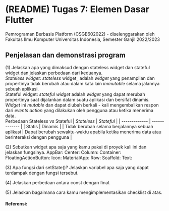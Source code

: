 # (README) Tugas 7: Elemen Dasar Flutter

Pemrograman Berbasis Platform (CSGE602022) - diselenggarakan oleh Fakultas Ilmu Komputer Universitas Indonesia, Semester Ganjil 2022/2023

## Penjelasan dan demonstrasi program
(1) Jelaskan apa yang dimaksud dengan stateless widget dan stateful widget dan jelaskan perbedaan dari keduanya. <br>
_Stateless_ _widget_: _stateless_ widget_ adalah _widget_ yang penampilan dan propertinya tidak berubah atau dalam kata lain _immutable_ selama jalannya sebuah aplikasi. <br>
Stateful widget: _stateful_ _widget_ adalah _widget_ yang dapat merubah propertinya saat dijalankan dalam suatu aplikasi dan bersifat dinamis. _Widget_ ini _mutable_ dan dapat diubah berkali - kali mengembalikan respon dari _events_ _action_ yang dilakukan oleh pengguna atau ketika menerima data. <br>
Perbedaan Stateless vs Stateful
|  _Stateless_  |   _Stateful_  |
| ------------- | ------------- |
| Statis  | Dinamis  |
| Tidak berubah selama berjalannya sebuah aplikasi  | Dapat berubah sewaktu-waktu apabila ketika menerima data atau berinteraksi dengan pengguna  | 
<br>
 
(2) Sebutkan widget apa saja yang kamu pakai di proyek kali ini dan jelaskan fungsinya.
AppBar: 
Center:
Column: 
Container:
FloatingActionButton:
Icon:
MaterialApp: 
Row: 
Scaffold: 
Text: 

(3) Apa fungsi dari setState()? Jelaskan variabel apa saja yang dapat terdampak dengan fungsi tersebut.

(4) Jelaskan perbedaan antara const dengan final.

(5) Jelaskan bagaimana cara kamu mengimplementasikan checklist di atas.

#### Referensi: <br>
